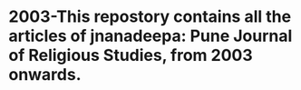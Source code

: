 # 2003-This repostory contains all the articles of jnanadeepa: Pune Journal of Religious Studies, from 2003 onwards.
